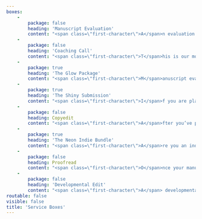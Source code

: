 ```yaml
---
boxes:
    -
        package: false
        heading: 'Manuscript Evaluation'
        content: "<span class=\"first-character\">A</span>n evaluation is an in-depth analysis that will help you refine your writing by discussing big-picture edits. It will look at story arc, character development, conflict, pacing, voice, plot, consistency, and more! It is the perfect edit for all types of authors because it helps you grow as a writer beyond one manuscript while still improving your piece. You will receive a 7- to 15-page letter full of actionable feedback that breaks down the strengths and weaknesses in your manuscript. _Includes a 1-hour coaching call._\n\n<hr class=\"flower\" />\n\n**Cost:** 1.5 cents per word, $400 minimum\n\n_**Optional add-on:** Comprehensive margin notes on the first 25 pages - $60_\n\n<a class=\"button\" href=\"/contact?form-select=evaluation#contact\">Get Started</a>\n"
    -
        package: false
        heading: 'Coaching Call'
        content: "<span class=\"first-character\">T</span>his is our most adaptable service. It allows you to choose how much you’ll review with a developmental editor and can be tailored to your needs. As needed, this call can include the editor reading a synopsis or outline of your manuscript to understand the overarching story, reading the first pages, or even reading the whole manuscript. Potential topics include but aren’t limited to building an outline, brainstorming plot, untangling a blocked plot, or covering topics in a manuscript evaluation. You can even book multiple calls where the editor reads your work in chunks as you write.\n\n<hr class=\"flower\" />\n\n**Cost:** $150 for a 1-hour call and up to 2,500 words read\n\n_**Optional add-on:** $100 per additional 10k words read_\n\n<a class=\"button\" href=\"/contact?form-select=coaching#contact\">Get Started</a>\n"
    -
        package: true
        heading: 'The Glow Package'
        content: "<span class=\"first-character\">M</span>anuscript evaluations provide you with actionable, in-depth feedback, but after you have made changes based on that feedback, it can be hard to tell if your changes led to an improvement, need to go further, or didn’t work at all. With the Glow Package, you get a second-round review on top of the manuscript evaluation. This results in a 7- to 15-page evaluation and then a follow-up 4- to 6-page critique of your edited manuscript. _Includes a 1-hour coaching call._\n\n<hr class=\"flower\" />\n\n**Cost:** 1.9 cents per word\n\n_**Optional add-on:** Comprehensive margin notes on the first 25 pages - $60_\n\n<a class=\"button\" href=\"/contact?form-select=glow#contact\">Get Started</a>"
    -
        package: true
        heading: 'The Shiny Submission'
        content: "<span class=\"first-character\">I</span>f you are planning on querying agents, this is the package for you. We take your submission materials and offer in-depth feedback, giving you steps to make it shiny before sending it off to agents. This package includes a critique of your query, synopsis, and first 50 pages. It results in a 2- to 4-page letter.\n\n<hr class=\"flower\" />\n\n**Cost:** $300, flat rate\n\n<a class=\"button\" href=\"/contact?form-select=shiny#contact\">Get Started</a>\n\n\n\n"
    -
        package: false
        heading: Copyedit
        content: "<span class=\"first-character\">A</span>fter you’ve polished your book via developmental edits and revision, it’s time for a copyedit. We will comb through your novel and edit for grammar, punctuation, and consistency of style. Minor changes in wording or light rewrites may also be made for clarity.\n\n<hr class=\"flower\" />\n\n**Cost:** 1.5 - 2.5 cents per word\n\n_**Optional add-on:** Style sheet - $75_\n\n<a class=\"button\" href=\"/contact?form-select=copy#contact\">Get Started</a>\n"
    -
        package: true
        heading: 'The Neon Indie Bundle'
        content: "<span class=\"first-character\">A</span>re you an indie author or planning to self-publish? This bundle gives you everything you need to polish your manuscript before publication. We will take you from big-picture edits all the way to spelling and grammar fixes. This bundle includes a manuscript evaluation, a second-round review (the Glow Package), and a copyedit. \n\n<hr class=\"flower\" />\n\n**Cost:** 3.4 cents per word; note that word count will change between rounds of editing\n\n<a class=\"button\" href=\"/contact?form-select=neon#contact\">Get Started</a>"
    -
        package: false
        heading: Proofread
        content: "<span class=\"first-character\">O</span>nce your manuscript has been professionally edited and copyedited, you're ready for a proofread. During this final stage of revisions, we will make sure your work is reader-ready by correcting typos, misused words, and other embarrassing errors.\n\n<hr class=\"flower\" />\n\n**Cost:** Starts at 1 cent per word\n\n<a class=\"button\" href=\"/contact?form-select=proofread#contact\">Get Started</a>\n"
    -
        package: false
        heading: 'Developmental Edit'
        content: "<span class=\"first-character\">A</span> developmental edit will help you refine your writing by working on story structure, pacing, character development, voice, clarity, and plot. It looks at the big picture as well as writing technique. You will receive a 7- to 12-page analysis breaking down strengths and weaknesses in your manuscript as well as comprehensive margin notes within your pages. _Includes a 1-hour coaching call._\n\n<hr class=\"flower\" />\n\n**Cost:** Starts at 3 cents per word\n\n<a class=\"button\" href=\"/contact?form-select=developmental#contact\">Get Started</a>\n"
routable: false
visible: false
title: 'Service Boxes'
---
```


